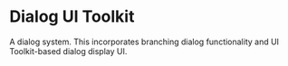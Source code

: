 # Dialog UI Toolkit

A dialog system. This incorporates branching dialog functionality and UI Toolkit-based dialog display UI.